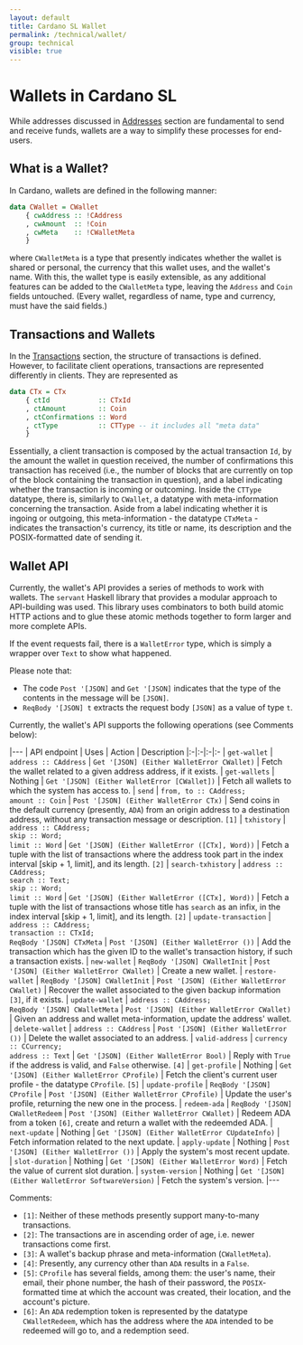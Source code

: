 ```yaml
---
layout: default
title: Cardano SL Wallet
permalink: /technical/wallet/
group: technical
visible: true
---
```

[//]: # (Reviewed at e1d0f9fb37a3f1378341716916f0321fb55698df)

# Wallets in Cardano SL

While addresses discussed in [Addresses](/cardano/addresses/) section are
fundamental to send and receive funds, wallets are a way to simplify these
processes for end-users.

## What is a Wallet?

In Cardano, wallets are defined in the following manner:

~~~ haskell
data CWallet = CWallet
    { cwAddress :: !CAddress
    , cwAmount  :: !Coin
    , cwMeta    :: !CWalletMeta
    }
~~~

where `CWalletMeta` is a type that presently indicates whether the wallet is
shared or personal, the currency that this wallet uses, and the wallet's name.
With this, the wallet type is easily extensible, as any additional features can
be added to the `CWalletMeta` type, leaving the `Address` and `Coin` fields
untouched. (Every wallet, regardless of name, type and currency, must
have the said fields.)

## Transactions and Wallets

In the [Transactions](/cardano/transactions/) section, the structure of
transactions is defined. However, to facilitate client operations, transactions
are represented differently in clients. They are represented as

~~~ haskell
data CTx = CTx
    { ctId            :: CTxId
    , ctAmount        :: Coin
    , ctConfirmations :: Word
    , ctType          :: CTType -- it includes all "meta data"
    }
~~~

Essentially, a client transaction is composed by the actual transaction `Id`,
by the amount the wallet in question received, the number of confirmations this
transaction has received (i.e., the number of blocks that are currently on top of the
block containing the transaction in question), and a label indicating whether
the transaction is incoming or outcoming. Inside the `CTType` datatype, there
is, similarly to `CWallet`, a datatype with meta-information concerning the
transaction. Aside from a label indicating whether it is ingoing or outgoing,
this meta-information - the datatype `CTxMeta` - indicates the transaction's
currency, its title or name, its description and the POSIX-formatted date of
sending it.

## Wallet API

Currently, the wallet's API provides a series of methods to work
with wallets. The `servant` Haskell library that provides a modular
approach to API-building was used. This library uses combinators to both build atomic HTTP actions and to glue these atomic methods together to form larger and more
complete APIs.

If the event requests fail, there is a `WalletError` type, which
is simply a wrapper over `Text` to show what happened.

Please note that:

* The code `Post '[JSON]` and `Get '[JSON]` indicates that the type of the contents in the message will be `[JSON]`.
* `ReqBody '[JSON] t` extracts the request body `[JSON]` as a value of type `t`.

Currently, the wallet's API supports the following operations (see Comments below):

|---
| API endpoint | Uses | Action | Description
|:-|:-|:-|:-
| `get-wallet` | `address :: CAddress` | `Get '[JSON] (Either WalletError CWallet)` | Fetch the wallet related to a given address address, if it exists.
| `get-wallets` | Nothing | `Get '[JSON] (Either WalletError [CWallet])` | Fetch all wallets to which the system has access to.
| `send` | `from, to :: CAddress;`<br/> `amount :: Coin` | `Post '[JSON] (Either WalletError CTx)` | Send coins in the default currency (presently, `ADA`) from an origin address to a destination address, without any transaction message or description. `[1]`
| `txhistory` | `address :: CAddress;`<br/> `skip :: Word;`<br/> `limit :: Word` | `Get '[JSON] (Either WalletError ([CTx], Word))` | Fetch a tuple with the list of transactions where the address took part in the index interval [skip + 1, limit], and its length. `[2]`
| `search-txhistory` | `address :: CAddress;`<br/> `search :: Text;`<br/> `skip :: Word;`<br/> `limit :: Word` | `Get '[JSON] (Either WalletError ([CTx], Word))` | Fetch a tuple with the list of transactions whose title has `search` as an infix, in the index interval [skip + 1, limit], and its length. `[2]`
| `update-transaction` | `address :: CAddress;`<br/> `transaction :: CTxId;`<br/> `ReqBody '[JSON] CTxMeta` | `Post '[JSON] (Either WalletError ())` | Add the transaction which has the given ID to the wallet's transaction history, if such a transaction exists.
| `new-wallet` | `ReqBody '[JSON] CWalletInit` | `Post '[JSON] (Either WalletError CWallet)` | Create a new wallet.
| `restore-wallet` | `ReqBody '[JSON] CWalletInit` | `Post '[JSON] (Either WalletError CWallet)` | Recover the wallet associated to the given backup information `[3]`, if it exists.
| `update-wallet` | `address :: CAddress;`<br/> `ReqBody '[JSON] CWalletMeta` | `Post '[JSON] (Either WalletError CWallet)` | Given an address and wallet meta-information, update the address' wallet.
| `delete-wallet` | `address :: CAddress` | `Post '[JSON] (Either WalletError ())` | Delete the wallet associated to an address.
| `valid-address` | `currency :: CCurrency;`<br/> `address :: Text` | `Get '[JSON] (Either WalletError Bool)` | Reply with `True` if the address is valid, and `False` otherwise. `[4]`
| `get-profile` | Nothing | `Get '[JSON] (Either WalletError CProfile)` | Fetch the client's current user profile - the datatype `CProfile`. `[5]`
| `update-profile` | `ReqBody '[JSON] CProfile` | `Post '[JSON] (Either WalletError CProfile)` | Update the user's profile, returning the new one in the process.
| `redeem-ada` | `ReqBody '[JSON] CWalletRedeem` | `Post '[JSON] (Either WalletError CWallet)` | Redeem ADA from a token `[6]`, create and return a wallet with the redeemded ADA.
| `next-update` | Nothing | `Get '[JSON] (Either WalletError CUpdateInfo)` | Fetch information related to the next update.
| `apply-update` | Nothing | `Post '[JSON] (Either WalletError ())` | Apply the system's most recent update.
| `slot-duration` | Nothing | `Get '[JSON] (Either WalletError Word)` | Fetch the value of current slot duration.
| `system-version` | Nothing | `Get '[JSON] (Either WalletError SoftwareVersion)` | Fetch the system's version.
|---

Comments:

* `[1]`: Neither of these methods presently support many-to-many transactions.
* `[2]`: The transactions are in ascending order of age, i.e. newer transactions come first.
* `[3]`: A wallet's backup phrase and meta-information (`CWalletMeta`).
* `[4]`: Presently, any currency other than `ADA` results in a `False`.
* `[5]`: `CProfile` has several fields, among them: the user's name, their email, their phone number, the hash of their password, the `POSIX`-formatted time at which the account was created, their location, and the account's picture.
* `[6]`: An `ADA` redemption token is represented by the datatype `CWalletRedeem`, which has the address where the `ADA` intended to be redeemed will go to, and a redemption seed.

